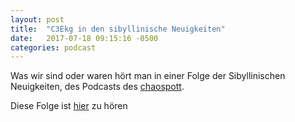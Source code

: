 ```yaml
---
layout: post
title:  "C3Ekg in den sibyllinische Neuigkeiten"
date:   2017-07-18 09:15:16 -0500
categories: podcast
---
```


Was wir sind oder waren hört man in einer Folge der Sibyllinischen Neuigkeiten, des Podcasts des [chaospott](https://chaospott.de).

Diese Folge ist [hier](https://podcast.chaospott.de/2017/07/18/sn006-c3e-kita/) zu hören
